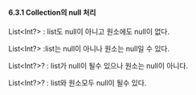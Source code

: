 #### 6.3.1 Collection의 null 처리 

List<Int?> : list도 null이 아니고 원소에도 null이 없다.

List<Int?> :list는 null이 아니나 원소는 null일 수 있다.

List<Int?>? : list가 null이 될수 있으나 원소는 null이 아니다.

List<Int?>? : list와 원소모두 null이 될수 있다.



